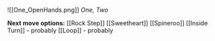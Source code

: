 ![[One_OpenHands.png]]
*One, Two*

**Next move options:**
[[Rock Step]]
[[Sweetheart]]
[[Spineroo]]
[[Inside Turn]] - probably
[[Loop]] - probably

